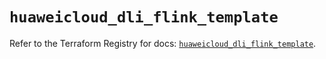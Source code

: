 # `huaweicloud_dli_flink_template`

Refer to the Terraform Registry for docs: [`huaweicloud_dli_flink_template`](https://registry.terraform.io/providers/huaweicloud/huaweicloud/1.71.1/docs/resources/dli_flink_template).

